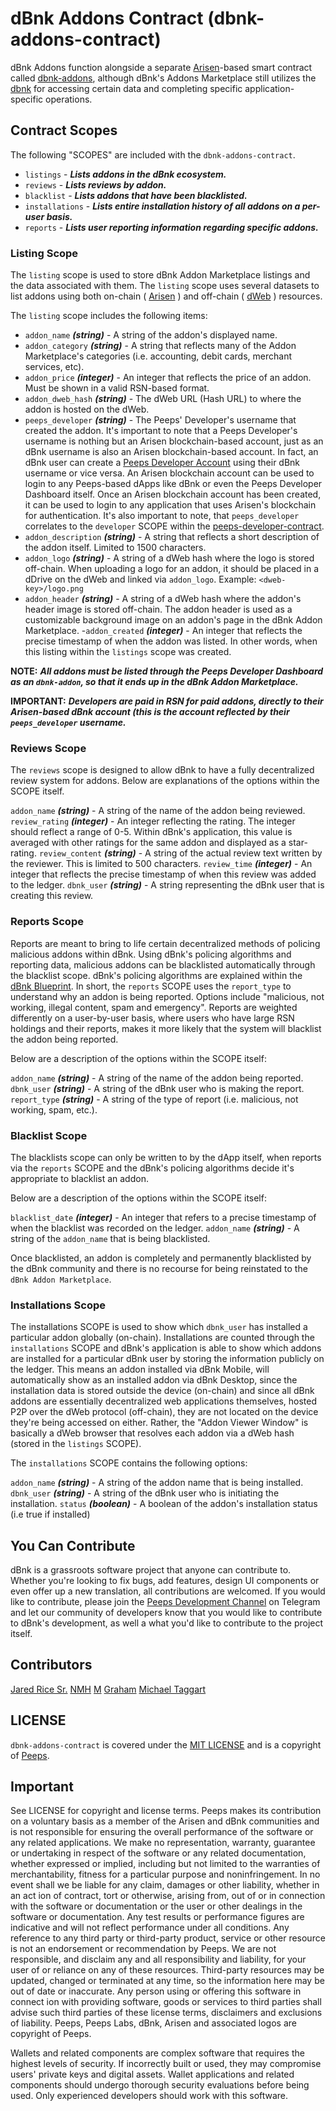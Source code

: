 # dBnk Addons Contract (dbnk-addons-contract)
dBnk Addons function alongside a separate [Arisen](https://arisen.network)-based smart contract called [dbnk-addons](https://github.com/dbnks/dbnk-addons-contract), although dBnk's Addons Marketplace still utilizes the [dbnk](https://github.com/dbnks/dbnk-contract) for accessing certain data and completing specific application-specific operations. 

## Contract Scopes
The following "SCOPES" are included with the ```dbnk-addons-contract```.

- ```listings``` - ***Lists addons in the dBnk ecosystem.***
- ```reviews``` - ***Lists reviews by addon.***
- ```blacklist``` - ***Lists addons that have been blacklisted.***
- ```installations``` - ***Lists entire installation history of all addons on a per-user basis.***
- ```reports``` - ***Lists user reporting information regarding specific addons.***

### Listing Scope 
The ```listing``` scope is used to store dBnk Addon Marketplace listings and the data associated with them. The ```listing``` scope uses several datasets to list addons using both on-chain ( [Arisen](https://github.com/arisenio/technical-whitepaper) ) and off-chain ( [dWeb](https://github.com/distributedweb/whitepaper) ) resources. 

The ```listing``` scope includes the following items:
- ```addon_name``` ***(string)*** - A string of the addon's displayed name.
- ```addon_category``` ***(string)*** - A string that reflects many of the Addon Marketplace's categories (i.e. accounting, debit cards, merchant services, etc).
- ```addon_price``` ***(integer)*** - An integer that reflects the price of an addon. Must be shown in a valid RSN-based format.
- ```addon_dweb_hash``` ***(string)*** - The dWeb URL (Hash URL) to where the addon is hosted on the dWeb. 
- ```peeps_developer``` ***(string)*** - The Peeps' Developer's username that created the addon. It's important to note that a Peeps Developer's username is nothing but an Arisen blockchain-based account, just as an dBnk username is also an Arisen blockchain-based account. In fact, an dBnk user can create a [Peeps Developer Account](https://developers.dpeeps.com) using their dBnk username or vice versa. An Arisen blockchain account can be used to login to any Peeps-based dApps like dBnk or even the Peeps Developer Dashboard itself. Once an Arisen blockchain account has been created, it can be used to login to any application that uses Arisen's blockchain for authentication. It's also important to note, that ```peeps_developer``` correlates to the ```developer``` SCOPE within the [peeps-developer-contract](https://github.com/dpeeps/peeps-developer-contract). 
- ```addon_description``` ***(string)*** - A string that reflects a short description of the addon itself. Limited to 1500 characters.
- ```addon_logo``` ***(string)*** - A string of a dWeb hash where the logo is stored off-chain. When uploading a logo for an addon, it should be placed in a dDrive on the dWeb and linked via ```addon_logo```. Example: ```<dweb-key>/logo.png```
- ```addon_header``` ***(string)*** - A string of a dWeb hash where the addon's header image is stored off-chain. The addon header is used as a customizable background image on an addon's page in the dBnk Addon Marketplace. 
-```addon_created``` ***(integer)*** - An integer that reflects the precise timestamp of when the addon was listed. In other words, when this listing within the ```listings``` scope was created.

**NOTE:** ***All addons must be listed through the Peeps Developer Dashboard as an ```dbnk-addon```, so that it ends up in the dBnk Addon Marketplace.***

**IMPORTANT:** ***Developers are paid in RSN for paid addons, directly to their Arisen-based dBnk account (this is the account reflected by their ```peeps_developer``` username.***

### Reviews Scope
The ```reviews``` scope is designed to allow dBnk to have a fully decentralized review system for addons. Below are explanations of the options within the SCOPE itself. 

```addon_name``` ***(string)*** -  A string of the name of the addon being reviewed.
```review_rating``` ***(integer)*** - An integer reflecting the rating. The integer should reflect a range of 0-5. Within dBnk's application, this value is averaged with other ratings for the same addon and displayed as a star-rating.
```review_content``` ***(string)*** - A string of the actual review text written by the reviewer. This is limited to 500 characters.
```review_time``` ***(integer)*** - An integer that reflects the precise timestamp of when this review was added to the ledger.
```dbnk_user``` ***(string)*** - A string representing the dBnk user that is creating this review.

### Reports Scope
Reports are meant to bring to life certain decentralized methods of policing malicious addons within dBnk. Using dBnk's policing algorithms and reporting data, malicious addons can be blacklisted automatically through the blacklist scope. dBnk's policing algorithms are explained within the [dBnk Blueprint](https://github.com/dbnks/dbnk/master/blob/BLUEPRINT.md). In short, the ```reports``` SCOPE uses the ```report_type``` to understand why an addon is being reported. Options include "malicious, not working, illegal content, spam and emergency". Reports are weighted differently on a user-by-user basis, where users who have large RSN holdings and their reports, makes it more likely that the system will blacklist the addon being reported.

Below are a description of the options within the SCOPE itself:

```addon_name``` ***(string)*** - A string of the name of the addon being reported.
```dbnk_user``` ***(string)*** - A string of the dBnk user who is making the report.
```report_type``` ***(string)*** - A string of the type of report (i.e. malicious, not working, spam, etc.).

### Blacklist Scope
The blacklists scope can only be written to by the dApp itself, when reports via the ```reports``` SCOPE and the dBnk's policing algorithms decide it's appropriate to blacklist an addon. 

Below are a description of the options within the SCOPE itself:

```blacklist_date``` ***(integer)*** - An integer that refers to a precise timestamp of when the blacklist was recorded on the ledger.
```addon_name``` ***(string)*** - A string of the ```addon_name``` that is being blacklisted.

Once blacklisted, an addon is completely and permanently blacklisted by the dBnk community and there is no recourse for being reinstated to the ```dBnk Addon Marketplace```.

### Installations Scope
The installations SCOPE is used to show which  ```dbnk_user``` has installed a particular addon globally (on-chain). Installations are counted through the ```installations``` SCOPE and dBnk's application is able to show which addons are installed for a particular dBnk user by storing the information publicly on the ledger. This means an addon installed via dBnk Mobile, will automatically show as an installed addon via dBnk Desktop, since the installation data is stored outside the device (on-chain) and since all dBnk addons are essentially decentralized web applications themselves, hosted P2P over the dWeb protocol (off-chain), they are not located on the device they're being accessed on either. Rather, the "Addon Viewer Window" is basically a dWeb browser that resolves each addon via a dWeb hash (stored in the ```listings``` SCOPE).

The ```installations``` SCOPE contains the following options:

```addon_name``` ***(string)*** - A string of the addon name that is being installed.
```dbnk_user``` ***(string)*** - A string of the dBnk user who is initiating the installation.
```status``` ***(boolean)*** - A boolean of the addon's installation status (i.e true if installed)

## You Can Contribute
dBnk is a grassroots software project that anyone can contribute to. Whether you're looking to fix bugs, add features, design UI components or even offer up a new translation, all contributions are welcomed. If you would like to contribute, please join the [Peeps Development Channel](https://t.me/peepsdev) on Telegram and let our community of developers know that you would like to contribute to dBnk's development, as well a what you'd like to contribute to the project itself.

## Contributors
[Jared Rice Sr.](jared@dpeeps.com)
[NMH](nmh@dpeeps.com)
[M](m@dpeeps.com)
[Graham](g@dpeeps.com)
[Michael Taggart](michael@dpeeps.com)

## LICENSE
```dbnk-addons-contract``` is covered under the [MIT LICENSE](LICENSE.md) and is a copyright of [Peeps](https://dpeeps.com).

## Important
See LICENSE for copyright and license terms. Peeps makes its contribution on a voluntary basis as a member of the Arisen and dBnk communities and is not responsible for ensuring the overall performance of the software or any related applications. We make no representation, warranty, guarantee or undertaking in respect of the software or any related documentation, whether expressed or implied, including but not limited to the warranties of merchantability, fitness for a particular purpose and noninfringement. In no event shall we be liable for any claim, damages or other liability, whether in an act ion of contract, tort or otherwise, arising from, out of or in connection with the software or documentation or the user or other dealings in the software or documentation. Any test results or performance figures are indicative and will not reflect performance under all conditions. Any reference to any third party or third-party product, service or other resource is not an endorsement  or recommendation by Peeps. We are not responsible, and disclaim any and all responsibility and liability, for your user of or reliance on any of these resources. Third-party resources may be updated, changed or terminated at any time, so the information here may be out of date or inaccurate. Any person using or offering this software in connect ion with providing software, goods or services to third parties shall advise such third parties of these license terms, disclaimers and exclusions of liability. Peeps, Peeps Labs, dBnk, Arisen and associated logos are copyright of Peeps. 

Wallets and related components are complex software that requires the highest levels of security. If incorrectly built or used, they may compromise users' private keys and digital assets. Wallet applications and related components should undergo thorough security evaluations before being used. Only experienced developers should work with this software.
